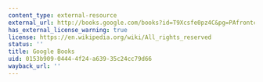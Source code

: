 ```yaml
---
content_type: external-resource
external_url: http://books.google.com/books?id=T9Xcsfe0pz4C&pg=PAfrontcover
has_external_license_warning: true
license: https://en.wikipedia.org/wiki/All_rights_reserved
status: ''
title: Google Books
uid: 0153b909-0444-4f24-a639-35c24cc79d66
wayback_url: ''
---
```

